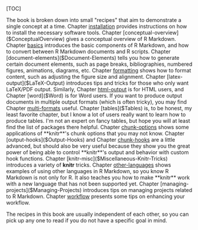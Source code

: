 [TOC]

The book is broken down into small "recipes" that aim to demonstrate a single concept at a time. Chapter [installation]($Installation) provides instructions on how to install the necessary software tools. Chapter [conceptual-overview]($ConceptualOverview) gives a conceptual overview of R Markdown. Chapter [basics]($Basics) introduces the basic components of R Markdown, and how to convert between R Markdown documents and R scripts. Chapter [document-elements]($Document-Elements) tells you how to generate certain document elements, such as page breaks, bibliographies, numbered figures, animations, diagrams, etc. Chapter [formatting]($Formatting) shows how to format content, such as adjusting the figure size and alignment. Chapter [latex-output]($LaTeX-Output) introduces tips and tricks for those who only want LaTeX/PDF output. Similarly, Chapter [html-output]($HTML-Output) is for HTML users, and Chapter [word]($Word) is for Word users. If you want to produce output documents in multiple output formats (which is often tricky), you may find Chapter [multi-formats]($Multiple-Output-Formats) useful. Chapter [tables]($Tables) is, to be honest, my least favorite chapter, but I know a lot of users really want to learn how to produce tables. I'm not an expert on fancy tables, but hope you will at least find the list of packages there helpful. Chapter [chunk-options]($Chunk-Options) shows some applications of **knitr**'s chunk options that you may not know. Chapter [output-hooks]($Output-Hooks) and Chapter [chunk-hooks]($Chunk-Hooks) are a little advanced, but should also be very useful because they show you the great power of being able to control **knitr**'s output and behavior with custom hook functions. Chapter [knitr-misc]($Miscellaneous-Knitr-Tricks) introduces a variety of **knitr** tricks. Chapter [other-languages]($Other-Languages) shows examples of using other languages in R Markdown, so you know R Markdown is not only for R. It also teaches you how to make **knitr** work with a new language that has not been supported yet. Chapter [managing-projects]($Managing-Projects) introduces tips on managing projects related to R Markdown. Chapter [workflow]($Workflow) presents some tips on enhancing your workflow.

The recipes in this book are usually independent of each other, so you can pick up any one to read if you do not have a specific goal in mind.
